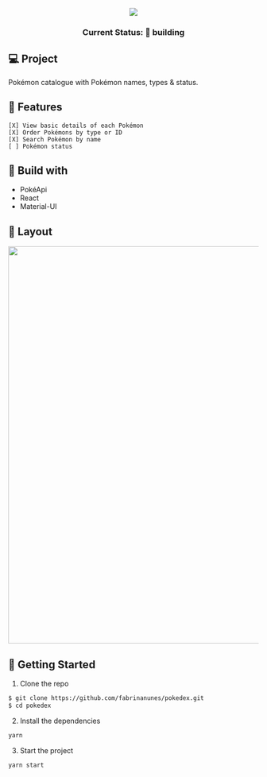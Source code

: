 <p align='center'>
<img src="https://upload.wikimedia.org/wikipedia/commons/9/98/International_Pok%C3%A9mon_logo.svg" /></p>
<h3 align="center"> Current Status: 🚧 building</h3>

## 💻 Project
Pokémon catalogue with Pokémon names, types & status.

## 🔨 Features
```
[X] View basic details of each Pokémon
[X] Order Pokémons by type or ID
[X] Search Pokémon by name
[ ] Pokémon status
```

## 🚀 Build with

- PokéApi
- React
- Material-UI

## 🔖 Layout

<p align="center">
<img src="https://user-images.githubusercontent.com/84260347/158292748-ba9c6475-4337-4dcb-b47c-74f77e861408.jpg" width="800px" />
</p>


## 💾 Getting Started

1. Clone the repo

```sh
$ git clone https://github.com/fabrinanunes/pokedex.git
$ cd pokedex
```

2. Install the dependencies

```sh
yarn
```

3. Start the project 
```
yarn start
```
